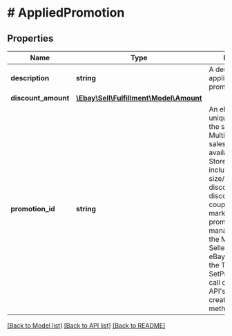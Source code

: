 # # AppliedPromotion

## Properties

Name | Type | Description | Notes
------------ | ------------- | ------------- | -------------
**description** | **string** | A description of the applied sales promotion. | [optional]
**discount_amount** | [**\Ebay\Sell\Fulfillment\Model\Amount**](Amount.md) |  | [optional]
**promotion_id** | **string** | An eBay-generated unique identifier of the sales promotion. Multiple types of sales promotions are available to eBay Store owners, including order size/volume discounts, shipping discounts, special coupons, and price markdowns. Sales promotions can be managed through the Marketing tab of Seller Hub in My eBay, or by using the Trading API&#39;s SetPromotionalSale call or the Marketing API&#39;s createItemPromotion method. | [optional]

[[Back to Model list]](../../README.md#models) [[Back to API list]](../../README.md#endpoints) [[Back to README]](../../README.md)
